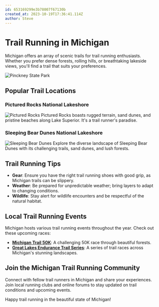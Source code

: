 ```yaml
---
id: 653169299e3b78007f67130b
created_at: 2023-10-19T17:36:41.114Z
author: Steve
---
```


# Trail Running in Michigan

Michigan offers an array of scenic trails for trail running enthusiasts. Whether you prefer dense forests, rolling hills, or breathtaking lakeside views, you'll find a trail that suits your preferences.

![Pinckney State Park](https://upload.wikimedia.org/wikipedia/commons/5/55/Waterloo_615.jpg)

## Popular Trail Locations

### Pictured Rocks National Lakeshore
![Pictured Rocks](https://example.com/pictured-rocks.jpg)
Pictured Rocks boasts rugged terrain, sand dunes, and pristine beaches along Lake Superior. It's a trail runner's paradise.

### Sleeping Bear Dunes National Lakeshore
![Sleeping Bear Dunes](https://example.com/sleeping-bear-dunes.jpg)
Explore the diverse landscape of Sleeping Bear Dunes with its challenging trails, sand dunes, and lush forests.

## Trail Running Tips

- **Gear**: Ensure you have the right trail running shoes with good grip, as Michigan trails can be slippery.
- **Weather**: Be prepared for unpredictable weather; bring layers to adapt to changing conditions.
- **Wildlife**: Stay alert for wildlife encounters and be respectful of the natural habitat.

## Local Trail Running Events

Michigan hosts various trail running events throughout the year. Check out these upcoming races:

- [**Michigan Trail 50K**](https://example.com/michigan-trail-50k): A challenging 50K race through beautiful forests.
- [**Great Lakes Endurance Trail Series**](https://example.com/great-lakes-endurance): A series of trail races across Michigan's stunning landscapes.

## Join the Michigan Trail Running Community

Connect with fellow trail runners in Michigan and share your experiences. Join local running clubs and online forums to stay updated on trail conditions and upcoming events.

Happy trail running in the beautiful state of Michigan!

